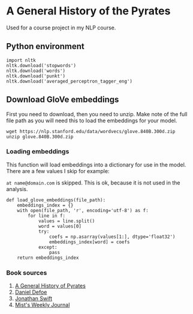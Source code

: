 # A General History of the Pyrates

Used for a course project in my NLP course.

## Python environment

```
import nltk
nltk.download('stopwords')
nltk.download('words')
nltk.download('punkt')
nltk.download('averaged_perceptron_tagger_eng')
```

## Download GloVe embeddings

First you need to download, then you need to unzip. Make note of the full file path as you will need this to load the embeddings for your model.

```
wget https://nlp.stanford.edu/data/wordvecs/glove.840B.300d.zip
unzip glove.840B.300d.zip
```

### Loading embeddings

This function will load embeddings into a dictionary for use in the model. There are a few values I skip for example:

`at name@domain.com` is skipped. This is ok, because it is not used in the analysis.

```
def load_glove_embeddings(file_path):
    embeddings_index = {}
    with open(file_path, 'r', encoding='utf-8') as f:
        for line in f:
            values = line.split()
            word = values[0]
            try:
                coefs = np.asarray(values[1:], dtype='float32')
                embeddings_index[word] = coefs
            except:
                pass
    return embeddings_index
```
### Book sources

1. [A General History of Pyrates](https://www.gutenberg.org/ebooks/search/?query=A+General+History+of+Pyrates&submit_search=Go%21)
2. [Daniel Defoe](https://www.gutenberg.org/ebooks/search/?query=Daniel+Defoe&submit_search=Go%21)
3. [Jonathan Swift](https://www.gutenberg.org/ebooks/author/326)
4. [Mist's Weekly Journal](https://go-gale-com.mutex.gmu.edu/ps/i.do?title=Mist%27s%2BWeekly%2BJournal&v=2.1&u=viva_gmu&it=JIourl&p=BBCN&sw=w)
